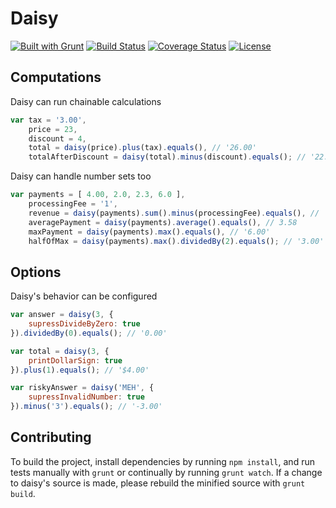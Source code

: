 # Daisy

[![Built with Grunt](http://cdn.gruntjs.com/builtwith.png)](http://gruntjs.com/) [![Build Status](http://travis-ci.org/arecker/Daisy.svg?branch=master)](http://travis-ci.org/arecker/Daisy) [![Coverage Status](http://coveralls.io/repos/arecker/Daisy/badge.svg?branch=master)](https://coveralls.io/r/arecker/Daisy?branch=master) [![License](http://img.shields.io/:license-mit-blue.svg)](https://github.com/arecker/Daisy/blob/master/LICENSE)

## Computations

Daisy can run chainable calculations

```javascript
var tax = '3.00',
	price = 23,
	discount = 4,
	total = daisy(price).plus(tax).equals(), // '26.00'
	totalAfterDiscount = daisy(total).minus(discount).equals(); // '22.00'
```

Daisy can handle number sets too

```javascript
var payments = [ 4.00, 2.0, 2.3, 6.0 ],
	processingFee = '1',
	revenue = daisy(payments).sum().minus(processingFee).equals(), // '13.30'
	averagePayment = daisy(payments).average().equals(), // 3.58
	maxPayment = daisy(payments).max().equals(), // '6.00'
	halfOfMax = daisy(payments).max().dividedBy(2).equals(); // '3.00'
```

## Options

Daisy's behavior can be configured

```javascript
var answer = daisy(3, { 
	supressDivideByZero: true 
}).dividedBy(0).equals(); // '0.00'

var total = daisy(3, { 
	printDollarSign: true 
}).plus(1).equals(); // '$4.00'

var riskyAnswer = daisy('MEH', { 
	supressInvalidNumber: true 
}).minus('3').equals(); // '-3.00'
```

## Contributing

To build the project, install dependencies by running ```npm install```, and run tests manually with ```grunt``` or continually by running ```grunt watch```.  If a change to daisy's source is made, please rebuild the minified source with ```grunt build```.
